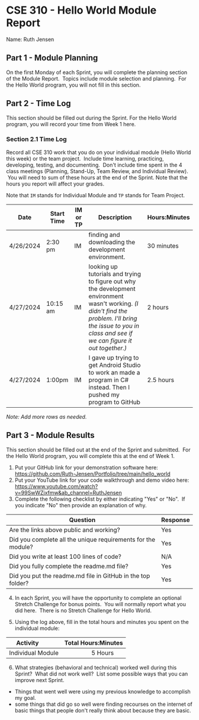 # CSE 310 - Hello World Module Report

Name: Ruth Jensen
## Part 1 - Module Planning

On the first Monday of each Sprint, you will complete the planning section of the Module Report.  Topics include module selection and planning.  For the Hello World program, you will not fill in this section.
## Part 2 - Time Log

This section should be filled out during the Sprint. For the Hello World program, you will record your time from Week 1 here.

### Section 2.1 Time Log

Record all CSE 310 work that you do on your individual module (Hello World this week) or the team project.  Include time learning, practicing, developing, testing, and documenting.  Don't include time spent in the 4 class meetings (Planning, Stand-Up, Team Review, and Individual Review).  You will need to sum of these hours at the end of the Sprint. Note that the hours you report will affect your grades.

Note that `IM` stands for Individual Module and `TP` stands for Team Project.

| Date | Start Time | IM or TP | Description | Hours:Minutes |
|-|-|-|-|-|
| 4/26/2024 | 2:30 pm | IM | finding and downloading the development environment. | 30 minutes |
| 4/27/2024 | 10:15 am | IM | looking up tutorials and trying to figure out why the development environment wasn't working. *(I didn't find the problem. I'll bring the issue to you in class and see if we can figure it out together.)* | 2 hours |
| 4/27/2024 | 1:00pm | IM | I gave up trying to get Android Studio to work an made a program in C# instead. Then I pushed my program to GitHub | 2.5 hours |

  
_Note: Add more rows as needed._
## Part 3 - Module Results

This section should be filled out at the end of the Sprint and submitted.  For the Hello World program, you will complete this at the end of Week 1.

1. Put your GitHub link for your demonstration software here:
https://github.com/Ruth-Jensen/Portfolio/tree/main/hello_world
2. Put your YouTube link for your code walkthrough and demo video here:
https://www.youtube.com/watch?v=99SwWZjxfmw&ab_channel=RuthJensen
3. Complete the following checklist by either indicating "Yes" or "No".  If you indicate "No" then provide an explanation of why.

| Question | Response |
|-|-|
| Are the links above public and working? | Yes |
| Did you complete all the unique requirements for the module? | Yes |
| Did you write at least 100 lines of code? | N/A |
| Did you fully complete the readme.md file? | Yes |
| Did you put the readme.md file in GitHub in the top folder? | Yes |

4. In each Sprint, you will have the opportunity to complete an optional Stretch Challenge for bonus points.  You will normally report what you did here.  There is no Stretch Challenge for Hello World.

5. Using the log above, fill in the total hours and minutes you spent on the individual module:

| Activity          | Total Hours:Minutes      |
| ----------------- | ------------------------ |
| Individual Module |                  5 Hours |

6. What strategies (behavioral and technical) worked well during this Sprint?  What did not work well?  List some possible ways that you can improve next Sprint. 
- Things that went well were using my previous knowledge to accomplish my goal.
- some things that did go so well were finding recourses on the internet of basic things that people don't really think about because they are basic.